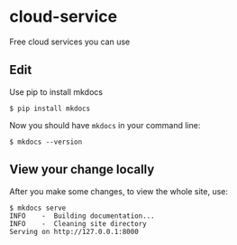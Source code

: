 # cloud-service

Free cloud services you can use


## Edit

Use pip to install mkdocs

```shell
$ pip install mkdocs
```

Now you should have ```mkdocs``` in your command line:

```shell
$ mkdocs --version
```


## View your change locally

After you make some changes, to view the whole site, use:

```shell
$ mkdocs serve
INFO    -  Building documentation...
INFO    -  Cleaning site directory
Serving on http://127.0.0.1:8000
```
